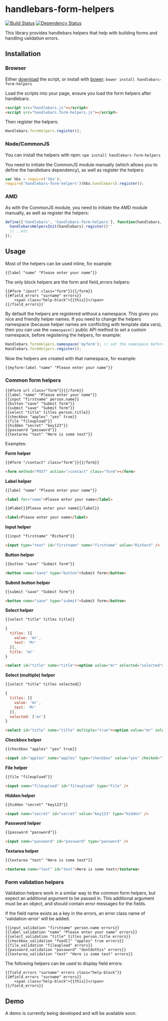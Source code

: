 # handlebars-form-helpers 

[![Build Status](https://travis-ci.org/badsyntax/handlebars-form-helpers.png?branch=master)](https://travis-ci.org/badsyntax/handlebars-form-helpers)
[![Dependency Status](https://gemnasium.com/badsyntax/handlebars-form-helpers.png)](https://gemnasium.com/badsyntax/handlebars-form-helpers)

This library provides handlebars helpers that help with building forms and handling validation errors. 

## Installation

### Browser

Either [download](https://raw.github.com/badsyntax/handlebars-form-helpers/master/dist/handlebars.form-helpers.min.js) the 
script, or install with [bower](http://bower.io/): `bower install handlebars-form-helpers`

Load the scripts into your page, ensure you load the form helpers after handlebars:
```html
<script src="handlebars.js"></script>
<script src="handlebars.form-helpers.js"></script>
```
Then register the helpers:

```javascript
Handlebars.formHelpers.register();
```

### Node/CommonJS

You can install the helpers with npm: `npm install handlebars-form-helpers`

You need to initiate the CommonJS module manually (which allows you to define the handlebars
dependency), as well as register the helpers:

```javascript
var hbs = require('hbs');
require('handlebars-form-helpers')(hbs.handlebars).register();
```

### AMD

As with the CommonJS module, you need to initiate the AMD module manually, as well as register the helpers:

```javascript
define(['handlebars', 'handlebars-form-helpers'], function(handlebars, handlebarsHelpersInit) {
  handlebarsHelpersInit(handlebars).register()''
  // ..etc
});
```

## Usage

Most of the helpers can be used inline, for example: 

```
{{label "name" "Please enter your name"}}
```

The only block helpers are the form and field_errors helpers: 

```
{{#form "/post" class="form"}}{{/form}}
{{#field_errors "surname" errors}}
    <span class="help-block">{{this}}</span>
{{/field_errors}}`
```

By default the helpers are registered without a namespace. This gives you nice and friendly helper names. If you need to 
change the helpers namespace (because helper names are conflicting with template data vars), then you can use
the `namespace()` public API method to set a custom namespace, before registering the helpers, for example:

```javascript
Handlebars.formHelpers.namespace('myform'); // set the namespace before registering
Handlebars.formHelpers.register();
```

Now the helpers are created with that namespace, for example: 

```
{{myform-label "name" "Please enter your name"}}
```


### Common form helpers

```
{{#form url class="form"}}{{/form}}
{{label "name" "Please enter your name"}}
{{input "firstname" person.name}}
{{button "save" "Submit form"}}
{{submit "save" "Submit form"}}
{{select "title" titles person.title}}
{{checkbox "apples" "yes" true}}
{{file "fileupload"}}
{{hidden "secret" "key123"}}
{{password "password"}}
{{textarea "text" "Here is some text"}}
```

Examples:

**Form helper**
```html
{{#form "/contact" class="form"}}{{/form}}
```
```html
<form method="POST" action="/contact" class="form"></form>
```

**Label helper**
```html
{{label "name" "Please enter your name"}}
```
```html
<label for="name">Please enter your name</label>
```
```html
{{#label}}Please enter your name{{/label}}
```
```html
<label>Please enter your name</label>
```

**Input helper**
```html
{{input "firstname" "Richard"}}
```
```html
<input type="text" id="firstname" name="firstname" value="Richard" />
```

**Button helper**
```html
{{button "save" "Submit form"}}
```
```html
<button name="save" type="button">Submit form</button>
```

**Submit button helper**
```html
{{submit "save" "Submit form"}}
```
```html
<button name="save" type="submit">Submit form</button>
```

**Select helper**
```html
{{select "title" titles title}}
```
```javascript
{
  titles: [{
    value: 'mr',
    text: 'Mr'
  }],
  title: 'mr'
}
```
```html
<select id="title" name="title"><option value="mr" selected="selected">Mr</option></select>
```

**Select (multiple) helper**
```html
{{select "title" titles selected}}
```
```javascript
{
  titles: [{
    value: 'mr',
    text: 'Mr'
  }],
  selected: ['mr']
}
```
```html
<select id="title" name="title" multiple="true"><option value="mr" selected="selected">Mr</option></select>
```

**Checkbox helper**
```html
{{checkbox "apples" "yes" true}}
```
```html
<input id="apples" name="apples" type="checkbox" value="yes" checked="true" />
```

**File helper**
```html
{{file "fileupload"}}
```
```html
<input name="fileupload" id="fileupload" type="file" />
```

**Hidden helper**
```html
{{hidden "secret" "key123"}}
```
```html
<input name="secret" id="secret" value="key123" type="hidden" />
```

**Password helper**
```html
{{password "password"}}
```
```html
<input name="password" id="password" type="password" />
```

**Textarea helper**
```html
{{textarea "text" "Here is some text"}}
```
```html
<textarea name="text" id="text">Here is some text</textarea>
```


### Form validation helpers

Validation helpers work in a similar way to the common form helpers, but expect an additional argument
to be passed in. This additional argument must be an object, and should contain error messages for the fields.

If the field name exists as a key in the errors, an error class name of 'validation-error' will be added.

```
{{input_validation "firstname" person.name errors}}
{{label_validation "name" "Please enter your name" errors}}
{{select_validation "title" titles person.title errors}}
{{checkbox_validation "food[]" "apples" true errors}}
{{file_validation "fileupload" errors}}
{{password_validation "password" "dontdothis" errors}}
{{textarea_validation "text" "Here is some text" errors}}
```

The following helpers can be used to display field errors:

```
{{field_errors "surname" errors class="help-block"}}
{{#field_errors "surname" errors}}
    <span class="help-block">{{this}}</span>
{{/field_errors}}
```

## Demo

A demo is currently being developed and will be available soon.
